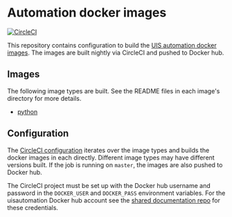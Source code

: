 # Automation docker images

[![CircleCI](https://circleci.com/gh/uisautomation/dockerimages.svg?style=svg)](https://circleci.com/gh/uisautomation/dockerimages)

This repository contains configuration to build the [UIS automation docker
images](https://hub.docker.com/r/uisautomation/). The images are built nightly
via CircleCI and pushed to Docker hub.

## Images

The following image types are built. See the README files in each image's
directory for more details.

* [python](python/README.md)

## Configuration

The [CircleCI configuration](.circleci/config.yml) iterates over the image types
and builds the docker images in each directly. Different image types may have
different versions built. If the job is running on ``master``, the images are
also pushed to Docker hub.

The CircleCI project must be set up with the Docker hub username and password in
the ``DOCKER_USER`` and ``DOCKER_PASS`` environment variables. For the
uisautomation Docker hub account see the [shared documentation
repo](https://github.com/uisautomation/docs) for these credentials.
